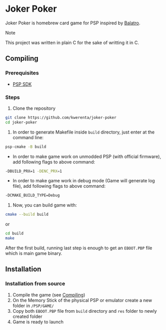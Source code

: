 # Joker Poker

Joker Poker is homebrew card game for PSP inspired by [Balatro](https://www.playbalatro.com).

> [!NOTE]
> This project was written in plain C for the sake of writting it in C.

## Compiling

### Prerequisites

- [PSP SDK](https://pspdev.github.io)

### Steps

1. Clone the repository

```sh
git clone https://github.com/kwerenta/joker-poker
cd joker-poker
```

1. In order to generate Makefile inside `build` directory, just enter at the command line:

```sh
psp-cmake -B build
```

- In order to make game work on unmodded PSP (with official firmware), add following flags to above command:

```sh
-DBUILD_PRX=1 -DENC_PRX=1
```

- In order to make game work in debug mode (Game will generate log file), add following flags to above command:

```sh
-DCMAKE_BUILD_TYPE=Debug
```

1. Now, you can build game with:

```sh
cmake --build build
```

or

```sh
cd build
make
```

After the first build, running last step is enough to get an `EBOOT.PBP` file which is main game binary.

## Installation

### Installation from source

1. Compile the game (see [Compiling](#compiling))
1. On the Memory Stick of the physical PSP or emulator create a new folder in `/PSP/GAME/`
1. Copy both `EBOOT.PBP` file from `build` directory and `res` folder to newly created folder
1. Game is ready to launch
